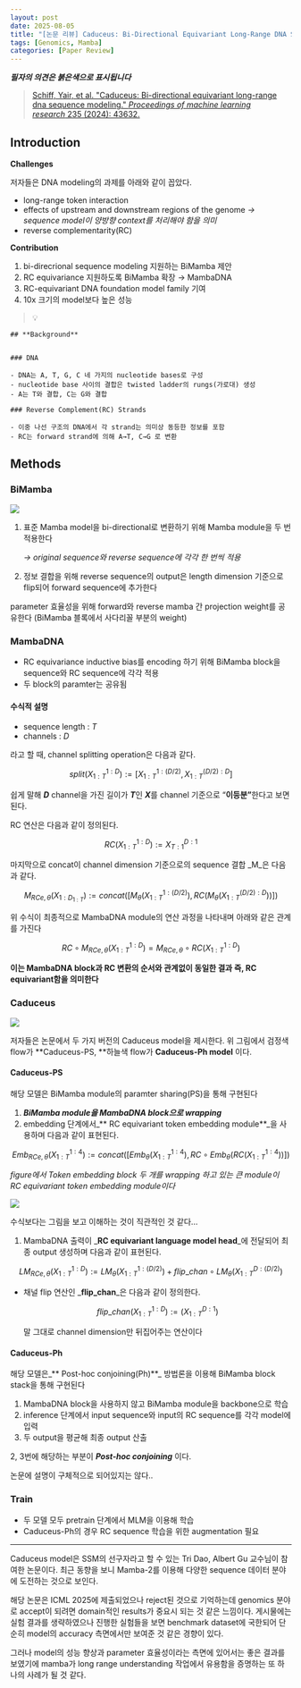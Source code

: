 ```yaml
---
layout: post
date: 2025-08-05
title: "[논문 리뷰] Caduceus: Bi-Directional Equivariant Long-Range DNA Sequence Modeling"
tags: [Genomics, Mamba]
categories: [Paper Review]
---
```


<span class="notion-red">_**필자의 의견은 붉은색으로 표시됩니다**_</span>


> [Schiff, Yair, et al. "Caduceus: Bi-directional equivariant long-range dna sequence modeling." ](https://pmc.ncbi.nlm.nih.gov/articles/PMC12189541/)[_Proceedings of machine learning research_](https://pmc.ncbi.nlm.nih.gov/articles/PMC12189541/)[ 235 (2024): 43632.](https://pmc.ncbi.nlm.nih.gov/articles/PMC12189541/)



## Introduction


**Challenges**


저자들은 DNA modeling의 과제를 아래와 같이 꼽았다.

- long-range token interaction
- effects of upstream and downstream regions of the genome 
_→ sequence model이 양방향 context를 처리해야 함을 의미_
- reverse complementarity(RC)

**Contribution**

1. bi-direcrional sequence modeling 지원하는 BiMamba 제안
1. RC equivariance 지원하도록 BiMamba 확장 → MambaDNA
1. RC-equivariant DNA foundation model family 기여
1. 10x 크기의 model보다 높은 성능

> 💡 


	## **Background**


	### DNA

	- DNA는 A, T, G, C 네 가지의 nucleotide bases로 구성
	- nucleotide base 사이의 결합은 twisted ladder의 rungs(가로대) 생성
	- A는 T와 결합, C는 G와 결합

	### Reverse Complement(RC) Strands

	- 이중 나선 구조의 DNA에서 각 strand는 의미상 동등한 정보를 포함
	- RC는 forward strand에 의해 A→T, C→G 로 변환


## Methods



### BiMamba


![](https://prod-files-secure.s3.us-west-2.amazonaws.com/542b861c-36a8-4051-84e5-8804b6728dba/2c247d59-7815-4980-99f0-8f0d21f445a7/image.png?X-Amz-Algorithm=AWS4-HMAC-SHA256&X-Amz-Content-Sha256=UNSIGNED-PAYLOAD&X-Amz-Credential=ASIAZI2LB466W3H2B3Q4%2F20250818%2Fus-west-2%2Fs3%2Faws4_request&X-Amz-Date=20250818T160056Z&X-Amz-Expires=3600&X-Amz-Security-Token=IQoJb3JpZ2luX2VjEF8aCXVzLXdlc3QtMiJHMEUCIHE%2FqeMSxT33gYSW52K5JirQUjuoPc1zw7cmOR9ivCv2AiEAv%2FEYpQ3rAbF%2FGR3%2FcRR37B3NxqbqOyylqVf%2B9GG6qJQqiAQIqP%2F%2F%2F%2F%2F%2F%2F%2F%2F%2FARAAGgw2Mzc0MjMxODM4MDUiDLSDDsPy29oMe3XxsircA%2FFvh6U1tQSV3WwNl5jTHjeabH02KcSqqnB5LDWI8%2BHrrMWgNjiOjx2oWAiCdJ6CsAKQPXylwdrGJ%2FmdXPvOwqNL5UGv2J%2BC%2BrWKo8ZzCPCe4xF46to6xJM2h9uJY5Ds7E1DM3opmsA7Q7%2F1nSh6bXROcjd2RwFC7nhzTB4%2Bmt8yxxqnzM2Qp7LitPOvTlawYzP1S2uBP7Xve7dhzFjP1WaKA1sL7ypCS9yTk7iFUQjnDA7kreWFyQ1xjLzqoF4%2BzPTMIuZeYjPVWNrffh1MK8XbrwuWKwLOU5QAohcWf9JmdTmxuy2i%2FSL5AhC9JAG4L%2FlkIw5zqZ7sLSE4seisfsQO3Wv4Ya4T8uLxBAXh49o9FXf4BqxisOS089mExYxMJlPzxs9I%2BDw6eRoHT3Yjq%2Bh2NBKbRqkcIcNT4uXt%2Fn7XY6vxuS5RipS2MNA4RIlJa%2BqK%2BBNMgBmjnJHk2vTzwPJ4aYkB3bc6w8wZPG%2FBE7Xrj5NQEllsN%2Bs8voMgUodAe5SELtJDs4q%2Bl8DJMbNU9NtyztwzocZ5aoy7m9YtTitqzFDNI0bs6LLFjk2hsiq88GsyzNzHhW5NwLskKceSzj%2FgdkaGKXE%2BaEMIMu9%2Fhke%2Furo0Y7sqbweiecfAMOGGjcUGOqUBJLnrUs62nAJAOmtdDcBVDlfvQxNho149ZO1BMEcWUI3SHKNssiNtwRJHNPAoE3Owi97iCJ3RSzcqKhkb9aMdQWTF%2BVYVorJz8uOizQOCrd3mxa2XLvUmhHakxa1Qi9LqujaPu1GQoKjdvVRTflAIcOEPCezxrWWdAh9LoRYA5g%2FeCXek5lDWOXXnvLxzrAGTb15UrtNr5AcYF9HAR%2F5PSALtjXng&X-Amz-Signature=7109c5edb5b4fe1e5e810a864be3c1a8c7ddd73ebde7da71a295a3e0e2d6a982&X-Amz-SignedHeaders=host&x-amz-checksum-mode=ENABLED&x-id=GetObject)

1. 표준 Mamba model을 bi-directional로 변환하기 위해 Mamba module을 두 번 적용한다

	_→ original sequence와 reverse sequence에 각각 한 번씩 적용_

1. 정보 결합을 위해 reverse sequence의 output은 length dimension 기준으로 flip되어 forward sequence에 추가한다

parameter 효율성을 위해 forward와 reverse mamba 간 projection weight를 공유한다 (BiMamba 블록에서 사다리꼴 부분의 weight)



### MambaDNA

- RC equivariance inductive bias를 encoding 하기 위해 BiMamba block을 sequence와 RC sequence에 각각 적용
- 두 block의 paramter는 공유됨


#### 수식적 설명

- sequence length : _T_
- channels : _D_

라고 할 때,  channel splitting operation은 다음과 같다.


$$
split(X^{1:D}_{1:T}):=[X^{1:(D/2)}_{1:T},X^{(D/2):D}_{1:T}]
$$


<span class="notion-red">쉽게 말해 </span><span class="notion-red">_**D**_</span><span class="notion-red"> channel을 가진 길이가 </span><span class="notion-red">_**T**_</span><span class="notion-red">인 </span><span class="notion-red">_**X**_</span><span class="notion-red">를 channel 기준으로 “</span><span class="notion-red">**이등분”**</span><span class="notion-red">한다고 보면 된다.</span>


RC 연산은 다음과 같이 정의된다.


$$
RC(X^{1:D}_{1:T}):=X^{D:1}_{T:1}
$$


마지막으로 concat이 channel dimension 기준으로의 sequence 결합 _M_은 다음과 같다.


$$
M_{RCe,\theta}(X_{1:D_{1:T}}):=concat([M_{\theta}(X^{1:(D/2)}_{1:T}),RC(M_{\theta}(X^{(D/2):D}_{1:T}))])
$$


위 수식이 최종적으로 MambaDNA module의 연산 과정을 나타내며 아래와 같은 관계를 가진다


$$
RC\circ M_{RCe,\theta}(X^{1:D}_{1:T}) = M_{RCe,\theta} \circ RC(X^{1:D}_{1:T})
$$


**이는 MambaDNA block과 RC 변환의 순서와 관계없이 동일한 결과 즉, RC equivariant함을 의미한다**



### Caduceus


![](https://prod-files-secure.s3.us-west-2.amazonaws.com/542b861c-36a8-4051-84e5-8804b6728dba/f94a60d7-8145-473b-aef9-7c68d3ec604a/image.png?X-Amz-Algorithm=AWS4-HMAC-SHA256&X-Amz-Content-Sha256=UNSIGNED-PAYLOAD&X-Amz-Credential=ASIAZI2LB466W3H2B3Q4%2F20250818%2Fus-west-2%2Fs3%2Faws4_request&X-Amz-Date=20250818T160057Z&X-Amz-Expires=3600&X-Amz-Security-Token=IQoJb3JpZ2luX2VjEF8aCXVzLXdlc3QtMiJHMEUCIHE%2FqeMSxT33gYSW52K5JirQUjuoPc1zw7cmOR9ivCv2AiEAv%2FEYpQ3rAbF%2FGR3%2FcRR37B3NxqbqOyylqVf%2B9GG6qJQqiAQIqP%2F%2F%2F%2F%2F%2F%2F%2F%2F%2FARAAGgw2Mzc0MjMxODM4MDUiDLSDDsPy29oMe3XxsircA%2FFvh6U1tQSV3WwNl5jTHjeabH02KcSqqnB5LDWI8%2BHrrMWgNjiOjx2oWAiCdJ6CsAKQPXylwdrGJ%2FmdXPvOwqNL5UGv2J%2BC%2BrWKo8ZzCPCe4xF46to6xJM2h9uJY5Ds7E1DM3opmsA7Q7%2F1nSh6bXROcjd2RwFC7nhzTB4%2Bmt8yxxqnzM2Qp7LitPOvTlawYzP1S2uBP7Xve7dhzFjP1WaKA1sL7ypCS9yTk7iFUQjnDA7kreWFyQ1xjLzqoF4%2BzPTMIuZeYjPVWNrffh1MK8XbrwuWKwLOU5QAohcWf9JmdTmxuy2i%2FSL5AhC9JAG4L%2FlkIw5zqZ7sLSE4seisfsQO3Wv4Ya4T8uLxBAXh49o9FXf4BqxisOS089mExYxMJlPzxs9I%2BDw6eRoHT3Yjq%2Bh2NBKbRqkcIcNT4uXt%2Fn7XY6vxuS5RipS2MNA4RIlJa%2BqK%2BBNMgBmjnJHk2vTzwPJ4aYkB3bc6w8wZPG%2FBE7Xrj5NQEllsN%2Bs8voMgUodAe5SELtJDs4q%2Bl8DJMbNU9NtyztwzocZ5aoy7m9YtTitqzFDNI0bs6LLFjk2hsiq88GsyzNzHhW5NwLskKceSzj%2FgdkaGKXE%2BaEMIMu9%2Fhke%2Furo0Y7sqbweiecfAMOGGjcUGOqUBJLnrUs62nAJAOmtdDcBVDlfvQxNho149ZO1BMEcWUI3SHKNssiNtwRJHNPAoE3Owi97iCJ3RSzcqKhkb9aMdQWTF%2BVYVorJz8uOizQOCrd3mxa2XLvUmhHakxa1Qi9LqujaPu1GQoKjdvVRTflAIcOEPCezxrWWdAh9LoRYA5g%2FeCXek5lDWOXXnvLxzrAGTb15UrtNr5AcYF9HAR%2F5PSALtjXng&X-Amz-Signature=db850129c3877ea5b58bc58a0d29ae73e223e0e482a3f2a4b2112f8b0cbd66c6&X-Amz-SignedHeaders=host&x-amz-checksum-mode=ENABLED&x-id=GetObject)


저자들은 논문에서 두 가지 버전의 Caduceus model을 제시한다. 위 그림에서 검정색 flow가 **Caduceus-PS, **하늘색 flow가 **Caduceus-Ph model** 이다.



#### Caduceus-PS


해당 모델은 BiMamba module의 paramter sharing(PS)을 통해 구현된다

1. _**BiMamba module을 MambaDNA block으로 wrapping**_
1. embedding 단계에서_** RC equivariant token embedding module**_을 사용하며 다음과 같이 표현된다.

$$
Emb_{RCe,\theta}(X^{1:4}_{1:T}):=concat([Emb_{\theta}(X^{1:4}_{1:T}),RC \circ Emb_{\theta}(RC(X^{1:4}_{1:T}))])
$$


_figure에서 Token embedding block 두 개를 wrapping 하고 있는 큰 module이 RC equivariant token embedding module이다_


![](https://prod-files-secure.s3.us-west-2.amazonaws.com/542b861c-36a8-4051-84e5-8804b6728dba/b175e4da-71eb-4e91-8c23-a06dabe673c9/image.png?X-Amz-Algorithm=AWS4-HMAC-SHA256&X-Amz-Content-Sha256=UNSIGNED-PAYLOAD&X-Amz-Credential=ASIAZI2LB466W3H2B3Q4%2F20250818%2Fus-west-2%2Fs3%2Faws4_request&X-Amz-Date=20250818T160057Z&X-Amz-Expires=3600&X-Amz-Security-Token=IQoJb3JpZ2luX2VjEF8aCXVzLXdlc3QtMiJHMEUCIHE%2FqeMSxT33gYSW52K5JirQUjuoPc1zw7cmOR9ivCv2AiEAv%2FEYpQ3rAbF%2FGR3%2FcRR37B3NxqbqOyylqVf%2B9GG6qJQqiAQIqP%2F%2F%2F%2F%2F%2F%2F%2F%2F%2FARAAGgw2Mzc0MjMxODM4MDUiDLSDDsPy29oMe3XxsircA%2FFvh6U1tQSV3WwNl5jTHjeabH02KcSqqnB5LDWI8%2BHrrMWgNjiOjx2oWAiCdJ6CsAKQPXylwdrGJ%2FmdXPvOwqNL5UGv2J%2BC%2BrWKo8ZzCPCe4xF46to6xJM2h9uJY5Ds7E1DM3opmsA7Q7%2F1nSh6bXROcjd2RwFC7nhzTB4%2Bmt8yxxqnzM2Qp7LitPOvTlawYzP1S2uBP7Xve7dhzFjP1WaKA1sL7ypCS9yTk7iFUQjnDA7kreWFyQ1xjLzqoF4%2BzPTMIuZeYjPVWNrffh1MK8XbrwuWKwLOU5QAohcWf9JmdTmxuy2i%2FSL5AhC9JAG4L%2FlkIw5zqZ7sLSE4seisfsQO3Wv4Ya4T8uLxBAXh49o9FXf4BqxisOS089mExYxMJlPzxs9I%2BDw6eRoHT3Yjq%2Bh2NBKbRqkcIcNT4uXt%2Fn7XY6vxuS5RipS2MNA4RIlJa%2BqK%2BBNMgBmjnJHk2vTzwPJ4aYkB3bc6w8wZPG%2FBE7Xrj5NQEllsN%2Bs8voMgUodAe5SELtJDs4q%2Bl8DJMbNU9NtyztwzocZ5aoy7m9YtTitqzFDNI0bs6LLFjk2hsiq88GsyzNzHhW5NwLskKceSzj%2FgdkaGKXE%2BaEMIMu9%2Fhke%2Furo0Y7sqbweiecfAMOGGjcUGOqUBJLnrUs62nAJAOmtdDcBVDlfvQxNho149ZO1BMEcWUI3SHKNssiNtwRJHNPAoE3Owi97iCJ3RSzcqKhkb9aMdQWTF%2BVYVorJz8uOizQOCrd3mxa2XLvUmhHakxa1Qi9LqujaPu1GQoKjdvVRTflAIcOEPCezxrWWdAh9LoRYA5g%2FeCXek5lDWOXXnvLxzrAGTb15UrtNr5AcYF9HAR%2F5PSALtjXng&X-Amz-Signature=f42efc8418e2abcc15acb0b957efb6ef5807f43d0a7e6406348c2528f5dc299f&X-Amz-SignedHeaders=host&x-amz-checksum-mode=ENABLED&x-id=GetObject)


<span class="notion-red">수식보다는 그림을 보고 이해하는 것이 직관적인 것 같다…</span>

1. MambaDNA 출력이 _**RC equivariant language model head**_에 전달되어 최종 output 생성하며 다음과 같이 표현된다.

$$
LM_{RCe,\theta}(X^{1:D}_{1:T}):= LM_{\theta}(X^{1:(D/2)}_{1:T})+flip\_chan\circ LM_{\theta}(X^{D:(D/2)}_{1:T})
$$

- 채널 flip 연산인 _**flip\_chan**_은 다음과 같이 정의한다.

	$$
	flip\_chan(X^{1:D}_{1:T}):=(X^{D:1}_{1:T})
	$$


	말 그대로 channel dimension만 뒤집어주는 연산이다



#### Caduceus-Ph


해당 모델은_** Post-hoc conjoining(Ph)**_ 방법론을 이용해 BiMamba block stack을 통해 구현된다

1. MambaDNA block을 사용하지 않고 BiMamba module을 backbone으로 학습
1. inference 단계에서 input sequence와 input의 RC sequence를 각각 model에 입력
1. 두 output을 평균해 최종 output 산출

2, 3번에 해당하는 부분이 _**Post-hoc conjoining**_ 이다.


<span class="notion-red">논문에 설명이 구체적으로 되어있지는 않다..</span>



### Train

- 두 모델 모두 pretrain 단계에서 MLM을 이용해 학습
- Caduceus-Ph의 경우 RC sequence 학습을 위한 augmentation 필요

---


<span class="notion-red">Caduceus model은 SSM의 선구자라고 할 수 있는 Tri Dao, Albert Gu 교수님이 참여한 논문이다. 최근 동향을 보니 Mamba-2를 이용해 다양한 sequence 데이터 분야에 도전하는 것으로 보인다.</span>


<span class="notion-red">해당 논문은 ICML 2025에 제출되었으나 reject된 것으로 기억하는데 genomics 분야로 accept이 되려면 domain적인 results가 중요시 되는 것 같은 느낌이다. 게시물에는 실험 결과를 생략하였으나 진행한 실험들을 보면 benchmark dataset에 국한되어 단순히 model의 accuracy 측면에서만 보여준 것 같은 경향이 있다.</span>


<span class="notion-red">그러나 model의 성능 향상과 parameter 효율성이라는 측면에 있어서는 좋은 결과를 보였기에 mamba가 long range understanding 작업에서 유용함을 증명하는 또 하나의 사례가 될 것 같다.</span>

